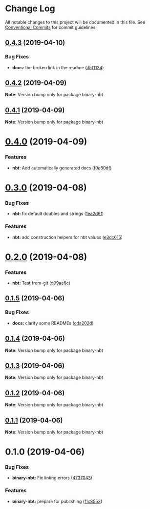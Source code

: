 # Change Log

All notable changes to this project will be documented in this file.
See [Conventional Commits](https://conventionalcommits.org) for commit guidelines.

## [0.4.3](https://github.com/Levertion/mcfunction/compare/binary-nbt@0.4.2...binary-nbt@0.4.3) (2019-04-10)


### Bug Fixes

* **docs:** the broken link in the readme ([d5f1134](https://github.com/Levertion/mcfunction/commit/d5f1134))





## [0.4.2](https://github.com/Levertion/mcfunction/compare/binary-nbt@0.4.1...binary-nbt@0.4.2) (2019-04-09)

**Note:** Version bump only for package binary-nbt





## [0.4.1](https://github.com/Levertion/mcfunction/compare/binary-nbt@0.4.0...binary-nbt@0.4.1) (2019-04-09)

**Note:** Version bump only for package binary-nbt





# [0.4.0](https://github.com/Levertion/mcfunction/compare/binary-nbt@0.3.0...binary-nbt@0.4.0) (2019-04-09)


### Features

* **nbt:** Add automatically generated docs ([f9a60df](https://github.com/Levertion/mcfunction/commit/f9a60df))





# [0.3.0](https://github.com/Levertion/mcfunction/compare/binary-nbt@0.2.0...binary-nbt@0.3.0) (2019-04-08)


### Bug Fixes

* **nbt:** fix default doubles and strings ([1ea2d6f](https://github.com/Levertion/mcfunction/commit/1ea2d6f))


### Features

* **nbt:** add construction helpers for nbt values ([e3dc615](https://github.com/Levertion/mcfunction/commit/e3dc615))





# [0.2.0](https://github.com/Levertion/mcfunction/compare/binary-nbt@0.1.5...binary-nbt@0.2.0) (2019-04-08)


### Features

* **nbt:** Test from-git ([d99ae6c](https://github.com/Levertion/mcfunction/commit/d99ae6c))





## [0.1.5](https://github.com/Levertion/mcfunction/compare/binary-nbt@0.1.4...binary-nbt@0.1.5) (2019-04-06)


### Bug Fixes

* **docs:** clarify some READMEs ([cda202d](https://github.com/Levertion/mcfunction/commit/cda202d))





## [0.1.4](https://github.com/Levertion/mcfunction/compare/binary-nbt@0.1.3...binary-nbt@0.1.4) (2019-04-06)

**Note:** Version bump only for package binary-nbt





## [0.1.3](https://github.com/Levertion/mcfunction/compare/binary-nbt@0.1.2...binary-nbt@0.1.3) (2019-04-06)

**Note:** Version bump only for package binary-nbt





## [0.1.2](https://github.com/Levertion/mcfunction/compare/binary-nbt@0.1.0...binary-nbt@0.1.2) (2019-04-06)

**Note:** Version bump only for package binary-nbt





## [0.1.1](https://github.com/Levertion/mcfunction/compare/binary-nbt@0.1.0...binary-nbt@0.1.1) (2019-04-06)

**Note:** Version bump only for package binary-nbt





# 0.1.0 (2019-04-06)


### Bug Fixes

* **binary-nbt:** Fix linting errors ([4737043](https://github.com/Levertion/mcfunction/commit/4737043))


### Features

* **binary-nbt:** prepare for publishing ([f1c8553](https://github.com/Levertion/mcfunction/commit/f1c8553))
